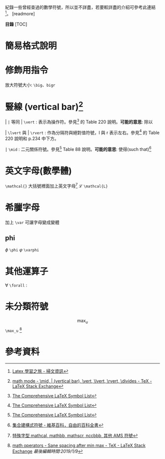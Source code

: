 紀錄一些曾經查過的數學符號，所以並不詳盡，若要較詳盡的介紹可參考此連結[^1]。
[readmore]

**目錄**
[TOC]
# 簡易格式說明

# 修飾用指令
放大符號大小: `\big`、`bigr`

# 豎線 (vertical bar)[^3]
$|$ `|` 等同 $\vert$ `\vert` : 表示為操作符。參見[^2] 的 Table 220 說明。**可能的意思**: 除以

$\lvert$ `\lvert` 與 $\rvert$ `\rvert` : 作為分隔符與絕對值符號，l 與 r 表示左右。參見[^2] 的 Table 220 說明和 p.234 中下方。

$\mid$ `\mid` : 二元關係符號。參見[^2] Table 88 說明。**可能的意思**: 使得(such that)[^4]

# 英文字母(數學體)
`\mathcal{}` 大括號裡面加上英文字母[^5]
$\mathcal{L}$ `\mathcal{L}`

# 希臘字母
加上 `\var` 可讓字母變成變體

## phi
$\phi$ `\phi`
$\varphi$ `\varphi`

# 其他運算子
$\forall$ `\forall` : 

# 未分類符號
$$\max_u$$ `\max_u` [^6]

# **參考資料**
[^1]:[Latex 學習之旅 - 掃文資訊](https://hk.saowen.com/a/7f7a3fdbc31a0bf0f684f5f43076bb261a617b7f8059959bb4a81ea14ad641da)
[^2]:[The Comprehensive LaTeX Symbol List](http://ftp.yzu.edu.tw/CTAN/info/symbols/comprehensive/symbols-a4.pdf)
[^3]:[math mode - \mid, | (vertical bar), \vert, \lvert, \rvert, \divides - TeX - LaTeX Stack Exchange](https://tex.stackexchange.com/questions/498/mid-vertical-bar-vert-lvert-rvert-divides)
[^4]:[集合建構式符號 - 維基百科，自由的百科全書](https://zh.wikipedia.org/zh-hant/集合建構式符號)
[^5]:[特殊字型 mathcal, mathbb, mathscr, nccbbb, 其他 AMS 符號](https://www.math.sinica.edu.tw/www/tex/script_font.jsp)
[^6]:[math operators - Sane spacing after min max - TeX - LaTeX Stack Exchange](https://tex.stackexchange.com/questions/191770/sane-spacing-after-min-max)
*最後編輯時間:2019/1/9*
<!--stackedit_data:
eyJoaXN0b3J5IjpbNzU3MzI3OTAyXX0=
-->
